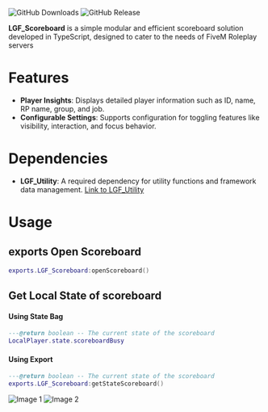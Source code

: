 ![GitHub Downloads](https://img.shields.io/github/downloads/ENT510/LGF_Scoreboard/total?logo=github)
![GitHub Release](https://img.shields.io/github/v/release/ENT510/?logo=github)

**LGF_Scoreboard** is a simple modular and efficient scoreboard solution developed in TypeScript, designed to cater to the needs of FiveM Roleplay servers

# Features

- **Player Insights**: Displays detailed player information such as ID, name, RP name, group, and job.
- **Configurable Settings**: Supports configuration for toggling features like visibility, interaction, and focus behavior.

# Dependencies

- **LGF_Utility**: A required dependency for utility functions and framework data management. [Link to LGF_Utility](https://github.com/Legacy-Scripts/LGF_Utility)

# Usage

## exports Open Scoreboard

```lua
exports.LGF_Scoreboard:openScoreboard()
```

## Get Local State of scoreboard

#### Using State Bag

```lua
---@return boolean -- The current state of the scoreboard
LocalPlayer.state.scoreboardBusy
```

#### Using Export

```lua
---@return boolean -- The current state of the scoreboard
exports.LGF_Scoreboard:getStateScoreboard()
```

![Image 1](https://cdn.discordapp.com/attachments/1259473258286153780/1323281121835880458/image.png?ex=6773f114&is=67729f94&hm=5ff96c82c9aa860ff6483a6d3e4fddb0dd672df16660062010a271b40694cd09&)
![Image 2](https://cdn.discordapp.com/attachments/1259473258286153780/1323281388404998225/image.png?ex=6773f154&is=67729fd4&hm=44b9e420c182354d808d823d6321bd06c47a3d31057cbbdb0279466d66b84653&)



